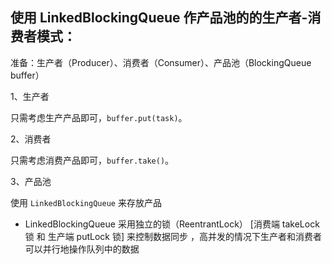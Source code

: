 ## 使用 LinkedBlockingQueue 作产品池的的生产者-消费者模式：
准备：生产者（Producer）、消费者（Consumer）、产品池（BlockingQueue<Task> buffer）

1、生产者

只需考虑生产产品即可，`buffer.put(task)`。

2、消费者

只需考虑消费产品即可，`buffer.take()`。

3、产品池

使用 `LinkedBlockingQueue` 来存放产品

- LinkedBlockingQueue 采用独立的锁（ReentrantLock） [消费端 takeLock 锁 和 生产端 putLock 锁] 来控制数据同步
，高并发的情况下生产者和消费者可以并行地操作队列中的数据

